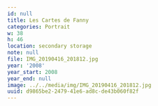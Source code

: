 ```yaml
---
id: null
title: Les Cartes de Fanny
categories: Portrait
w: 38
h: 46
location: secondary storage
note: null
file: IMG_20190416_201812.jpg
year: '2008'
year_start: 2008
year_end: null
image: ../../media/img/IMG_20190416_201812.jpg
uuid: d9865be2-2479-41e6-ad8c-de43b060f82f
---
```



